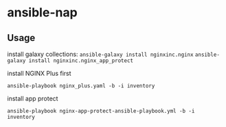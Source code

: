 # ansible-nap

## Usage
install galaxy collections:
`ansible-galaxy install nginxinc.nginx`
`ansible-galaxy install nginxinc.nginx_app_protect`

install NGINX Plus first

`ansible-playbook nginx_plus.yaml -b -i inventory`

install app protect

`ansible-playbook nginx-app-protect-ansible-playbook.yml -b -i inventory`
